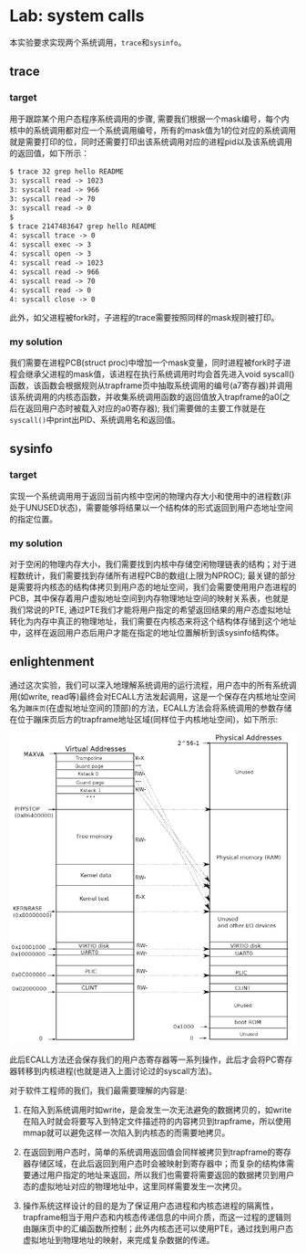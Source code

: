 # Lab: system calls

本实验要求实现两个系统调用，`trace`和`sysinfo`。

## trace

### target

用于跟踪某个用户态程序系统调用的步骤, 需要我们根据一个mask编号，每个内核中的系统调用都对应一个系统调用编号，所有的mask值为1的位对应的系统调用就是需要打印的位，同时还需要打印出该系统调用对应的进程pid以及该系统调用的返回值，如下所示：

```
$ trace 32 grep hello README
3: syscall read -> 1023
3: syscall read -> 966
3: syscall read -> 70
3: syscall read -> 0
$
$ trace 2147483647 grep hello README
4: syscall trace -> 0
4: syscall exec -> 3
4: syscall open -> 3
4: syscall read -> 1023
4: syscall read -> 966
4: syscall read -> 70
4: syscall read -> 0
4: syscall close -> 0
```

此外，如父进程被fork时，子进程的trace需要按照同样的mask规则被打印。

### my solution

我们需要在进程PCB(struct proc)中增加一个mask变量，同时进程被fork时子进程会继承父进程的mask值，该进程在执行系统调用时均会首先进入void syscall()函数，该函数会根据规则从trapframe页中抽取系统调用的编号(a7寄存器)并调用该系统调用的内核态函数，并收集系统调用函数的返回值放入trapframe的a0(之后在返回用户态时被载入对应的a0寄存器); 我们需要做的主要工作就是在`syscall()`中print出PID、系统调用名和返回值。

## sysinfo

### target

实现一个系统调用用于返回当前内核中空闲的物理内存大小和使用中的进程数(非处于UNUSED状态)，需要能够将结果以一个结构体的形式返回到用户态地址空间的指定位置。

### my solution

对于空闲的物理内存大小，我们需要找到内核中存储空闲物理链表的结构；对于进程数统计，我们需要找到存储所有进程PCB的数组(上限为NPROC); 最关键的部分是需要将内核态的结构体拷贝到用户态的地址空间，我们会需要使用用户态进程的PCB，其中保存着用户虚拟地址空间到内存物理地址空间的映射关系表，也就是我们常说的PTE, 通过PTE我们才能将用户指定的希望返回结果的用户态虚拟地址转化为内存中真正的物理地址，我们需要在内核态来将这个结构体存储到这个地址中，这样在返回用户态后用户才能在指定的地址位置解析到该sysinfo结构体。

## enlightenment

通过这次实验，我们可以深入地理解系统调用的运行流程，用户态中的所有系统调用(如write, read等)最终会对ECALL方法发起调用，这是一个保存在内核地址空间名为`蹦床页`(在虚拟地址空间的顶部)的方法，ECALL方法会将系统调用的参数存储在位于蹦床页后方的trapframe地址区域(同样位于内核地址空间)，如下所示:

![img](img/p3.png)

此后ECALL方法还会保存我们的用户态寄存器等一系列操作，此后才会将PC寄存器转移到内核进程(也就是进入上面讨论过的syscall方法)。

对于软件工程师的我们，我们最需要理解的内容是:

1. 在陷入到系统调用时如write，是会发生一次无法避免的数据拷贝的，如write在陷入时就会将要写入到特定文件描述符的内容拷贝到trapframe，所以使用mmap就可以避免这样一次陷入到内核态的而需要地拷贝。

2. 在返回到用户态时，简单的系统调用返回值会同样被拷贝到trapframe的寄存器存储区域，在此后返回到用户态时会被映射到寄存器中；而复杂的结构体需要通过用户指定的地址来返回，所以我们也需要将需要返回的数据拷贝到用户态的虚拟地址对应的物理地址中，这里同样需要发生一次拷贝。

3. 操作系统这样设计的目的是为了保证用户态进程和内核态进程的隔离性，trapframe相当于用户态和内核态传递信息的中间介质，而这一过程的逻辑则由蹦床页中的汇编函数所控制；此外内核态还可以使用PTE，通过找到用户态虚拟地址到物理地址的映射，来完成复杂数据的传递。